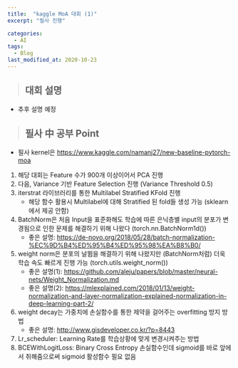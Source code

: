 ```yaml
---
title:  "kaggle MoA 대회 (1)"
excerpt: "필사 진행"

categories:
  - AI
tags:
  - Blog
last_modified_at: 2020-10-23
---
```


> ## 대회 설명

* 추후 설명 예정

> ## 필사 中 공부 Point

* 필사 kernel은 https://www.kaggle.com/namanj27/new-baseline-pytorch-moa
1. 해당 대회는 Feature 수가 900개 이상이어서 PCA 진행
2. 다음, Variance 기반 Feature Selection 진행 (Variance Threshold 0.5)
3. iterstrat 라이브러리를 통한 Multilabel Stratified KFold 진행
	* 해당 함수 활용시 Multilabel에 대해 Stratified 된 fold들 생성 가능 (sklearn에서 제공 안함)
4. BatchNorm은 처음 Input을 표준화해도 학습에 따른 은닉층별 input의 분포가 변경됨으로 인한 문제를 해결하기 위해 나왔다 (torch.nn.BatchNorm1d())
    * 좋은 설명: https://de-novo.org/2018/05/28/batch-normalization-%EC%9D%B4%ED%95%B4%ED%95%98%EA%B8%B0/
5. weight norm은 분포의 널뜀을 해결하기 위해 나왔지만 (BatchNorm처럼) 더욱 학습 속도 빠르게 진행 가능 (torch.utils.weight_norm())
    * 좋은 설명(1): https://github.com/aleju/papers/blob/master/neural-nets/Weight_Normalization.md
    * 좋은 설명(2): https://mlexplained.com/2018/01/13/weight-normalization-and-layer-normalization-explained-normalization-in-deep-learning-part-2/
6. weight decay는 가중치에 손실함수를 통한 제약을 걸어주는 overfitting 방지 방법
    * 좋은 설명: http://www.gisdeveloper.co.kr/?p=8443    
7. Lr_scheduler: Learning Rate를 학습상황에 맞게 변경시켜주는 방법
8. BCEWithLogitLoss: Binary Cross Entropy 손실함수인데 sigmoid를 바로 앞에서 취해줌으로써 sigmoid 활성함수 필요 없음